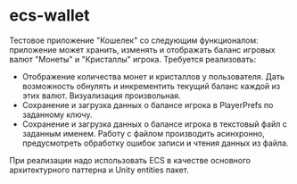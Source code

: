 # ecs-wallet

Тестовое приложение "Кошелек" со следующим функционалом: приложение может хранить, изменять и отображать баланс игровых валют "Монеты" и "Кристаллы" игрока.
Требуется реализовать:
- Отображение количества монет и кристаллов у пользователя. Дать возможность обнулять и инкрементить текущий баланс каждой из этих валют. Визуализация произвольная.
- Сохранение и загрузка данных о балансе игрока в PlayerPrefs по заданному ключу.
- Сохранение и загрузка данных о балансе игрока в текстовый файл с заданным именем. Работу с файлом производить асинхронно, предусмотреть обработку ошибок записи и чтения данных из файла.
  
При реализации надо использовать ECS в качестве основного архитектурного паттерна и Unity entities пакет.
